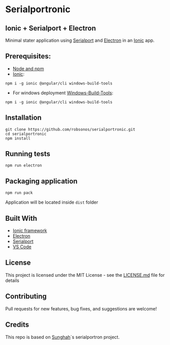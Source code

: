 # Serialportronic

## Ionic + Serialport + Electron

Minimal stater application using [Serialport](https://serialport.io/) and [Electron](https://electronjs.org/) in an [Ionic](https://ionicframework.com/) app.

## Prerequisites:

- [Node and npm](https://nodejs.org/en/download/)
- [Ionic](https://ionicframework.com/):

```
npm i -g ionic @angular/cli windows-build-tools
```

- For windows deployment [Windows-Build-Tools](https://ionicframework.com/):

```
npm i -g ionic @angular/cli windows-build-tools
```

## Installation

```
git clone https://github.com/robsonos/serialportronic.git
cd serialportronic
npm install
```

## Running tests

```
npm run electron
```

## Packaging application

```
npm run pack
```

Application will be located inside `dist` folder

## Built With

- [Ionic framework](https://ionicframework.com)
- [Electron](https://electronjs.org/)
- [Serialport](https://serialport.io/)
- [VS Code](https://code.visualstudio.com/)

## License

This project is licensed under the MIT License - see the [LICENSE.md](LICENSE.md) file for details

## Contributing

Pull requests for new features, bug fixes, and suggestions are welcome!

## Credits

This repo is based on [Sunghah](https://github.com/Sunghah/serialportron)`s serialportron project.
